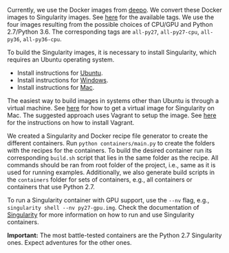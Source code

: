 Currently, we use the Docker images from [deepo](https://github.com/ufoym/deepo).
We convert these Docker images to Singularity images.
See [here](https://github.com/ufoym/deepo#tags) for the available
tags.
We use the four images resulting from the possible choices of CPU/GPU and
Python 2.7/Python 3.6.
The corresponding tags are `all-py27`, `all-py27-cpu`, `all-py36`, `all-py36-cpu`.

To build the Singularity images, it is necessary to install Singularity, which
requires an Ubuntu operating system.
* Install instructions for [Ubuntu](http://singularity.lbl.gov/install-linux).
* Install instructions for [Windows](http://singularity.lbl.gov/install-windows).
* Install instructions for [Mac](http://singularity.lbl.gov/install-mac).

The easiest way to build images in systems other than Ubuntu is through a
virtual machine.
See [here](http://singularity.lbl.gov/install-mac#option-1-singularityware-vagrant-box)
for how to get a virtual image for Singularity on Mac.
The suggested approach uses Vagrant to setup the image.
See [here](https://www.vagrantup.com/docs/installation/)
for the instructions on how to install Vagrant.

We created a Singularity and Docker recipe file generator to create the different
containers. Run `python containers/main.py` to create the folders with the recipes
for the containers. To build the desired container run its corresponding `build.sh`
script that lies in the same folder as the recipe. All commands should
be ran from root folder of the project, i.e., same as it is used for running examples.
Additionally, we also generate build scripts in the `containers` folder for
sets of containers, e.g., all containers or containers that use Python 2.7.

To run a Singularity container with GPU support, use the `--nv` flag, e.g.,
`singularity shell --nv py27-gpu.img`.
Check the documentation of [Singularity](http://singularity.lbl.gov/docs-usage)
for more information on how to run and use Singularity containers.

**Important:** The most battle-tested containers are the Python 2.7 Singularity
ones. Expect adventures for the other ones.